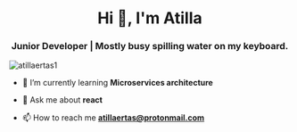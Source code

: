 <h1 align="center">Hi 👋, I'm Atilla</h1>
<h3 align="center">Junior Developer | Mostly busy spilling water on my keyboard.</h3>

<p align="left"> <img src="https://komarev.com/ghpvc/?username=atillaertas1&label=Profile%20views&color=0e75b6&style=flat" alt="atillaertas1" /> </p>

- 🌱 I’m currently learning **Microservices architecture**

- 💬 Ask me about **react**

- 📫 How to reach me **atillaertas@protonmail.com**
